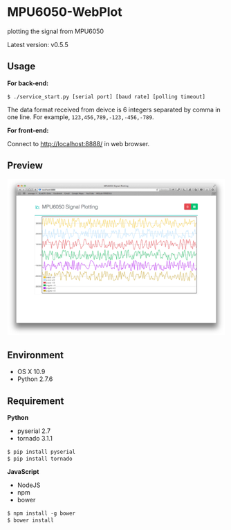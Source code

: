 MPU6050-WebPlot
===============

plotting the signal from MPU6050

Latest version: v0.5.5

Usage
-----

**For back-end:**

```
$ ./service_start.py [serial port] [baud rate] [polling timeout]
```

The data format received from deivce is 6 integers separated by comma in one line. For example, `123,456,789,-123,-456,-789`.

**For front-end:**

Connect to [http://localhost:8888/](http://localhost:8888) in web browser.

Preview
-------

![web plot](preview.png)

Environment
-----------

- OS X 10.9
- Python 2.7.6

Requirement
-----------

**Python**

- pyserial 2.7
- tornado 3.1.1

```
$ pip install pyserial
$ pip install tornado
```

**JavaScript**

- NodeJS
- npm
- bower

```
$ npm install -g bower
$ bower install
```




